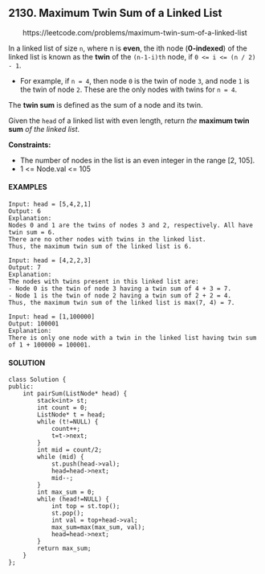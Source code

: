 ## 2130. Maximum Twin Sum of a Linked List

<p align="center">
    https://leetcode.com/problems/maximum-twin-sum-of-a-linked-list
</P>

In a linked list of size `n`, where n is **even**, the ith node (**0-indexed**) of the linked list is known as the **twin** of the `(n-1-i)th` node, if `0 <= i <= (n / 2) - 1`.

- For example, if `n = 4`, then node `0` is the twin of node `3`, and node `1` is the twin of node `2`. These are the only nodes with twins for `n = 4`.

The **twin sum** is defined as the sum of a node and its twin.

Given the `head` of a linked list with even length, return _the_ **maximum twin sum** _of the linked list_.

**Constraints:**
- The number of nodes in the list is an even integer in the range [2, 105].
- 1 <= Node.val <= 105


<h4>EXAMPLES</h4>

```
Input: head = [5,4,2,1]
Output: 6
Explanation:
Nodes 0 and 1 are the twins of nodes 3 and 2, respectively. All have twin sum = 6.
There are no other nodes with twins in the linked list.
Thus, the maximum twin sum of the linked list is 6.
```

```
Input: head = [4,2,2,3]
Output: 7
Explanation:
The nodes with twins present in this linked list are:
- Node 0 is the twin of node 3 having a twin sum of 4 + 3 = 7.
- Node 1 is the twin of node 2 having a twin sum of 2 + 2 = 4.
Thus, the maximum twin sum of the linked list is max(7, 4) = 7. 
```

```
Input: head = [1,100000]
Output: 100001
Explanation:
There is only one node with a twin in the linked list having twin sum of 1 + 100000 = 100001.
```

<h4>SOLUTION</h4>

```
class Solution {
public:
    int pairSum(ListNode* head) {
        stack<int> st;
        int count = 0;
        ListNode* t = head;
        while (t!=NULL) {
            count++;
            t=t->next;
        }
        int mid = count/2;
        while (mid) {
            st.push(head->val);
            head=head->next;
            mid--;
        }
        int max_sum = 0;
        while (head!=NULL) {
            int top = st.top();
            st.pop();
            int val = top+head->val;
            max_sum=max(max_sum, val);
            head=head->next;
        }
        return max_sum;
    }
};
```

